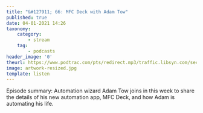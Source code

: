 ```yaml
---
title: "&#127911; 66: MFC Deck with Adam Tow"
published: true
date: 04-01-2021 14:26
taxonomy:
    category:
        - stream
    tag:
        - podcasts
header_image: '0'
theurl: https://www.podtrac.com/pts/redirect.mp3/traffic.libsyn.com/secure/automatorsrelay/automators066.mp3
image: artwork-resized.jpg
template: listen
--- 
```

Episode summary: Automation wizard Adam Tow joins in this week to share the details of his new automation app, MFC Deck, and how Adam is automating his life.
